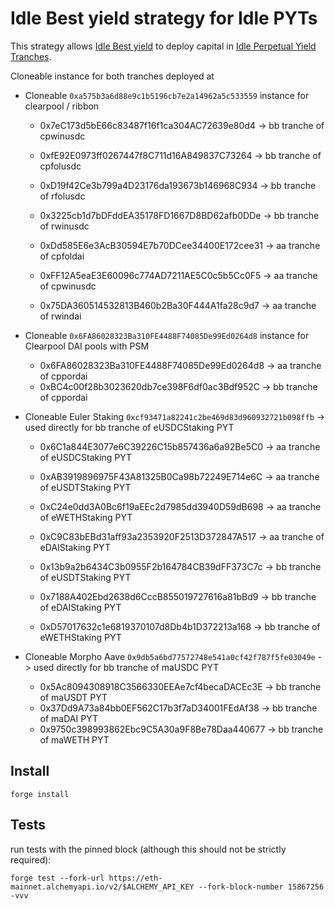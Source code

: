 # Idle Best yield strategy for Idle PYTs
This strategy allows [Idle Best yield](https://github.com/Idle-Labs/idle-contracts) to deploy capital in [Idle Perpetual Yield Tranches](https://github.com/Idle-Labs/idle-tranches).

Cloneable instance for both tranches deployed at 
- Cloneable `0xa575b3a6d88e9c1b5196cb7e2a14962a5c533559` instance for clearpool / ribbon
  - 0x7eC173d5bE66c83487f16f1ca304AC72639e80d4 ->  bb tranche of cpwinusdc
  - 0xfE92E0973ff0267447f8C711d16A849837C73264 ->  bb tranche of cpfolusdc
  - 0xD19f42Ce3b799a4D23176da193673b146968C934 ->  bb tranche of rfolusdc
  - 0x3225cb1d7bDFddEA35178FD1667D8BD62afb0DDe ->  bb tranche of rwinusdc

  - 0xDd585E6e3AcB30594E7b70DCee34400E172cee31 -> aa tranche of cpfoldai
  - 0xFF12A5eaE3E60096c774AD7211AE5C0c5b5Cc0F5 -> aa tranche of cpwinusdc
  - 0x75DA360514532813B460b2Ba30F444A1fa28c9d7 -> aa tranche of rwindai

- Cloneable `0x6FA86028323Ba310FE4488F74085De99Ed0264d8` instance for Clearpool DAI pools with PSM
  - 0x6FA86028323Ba310FE4488F74085De99Ed0264d8 -> aa tranche of cppordai
  - 0xBC4c00f28b3023620db7ce398F6df0ac3Bdf952C -> bb tranche of cppordai

- Cloneable Euler Staking `0xcf93471a82241c2be469d83d960932721b098ffb` 
  -> used directly for bb tranche of eUSDCStaking PYT
  - 0x6C1a844E3077e6C39226C15b857436a6a92Be5C0 -> aa tranche of eUSDCStaking PYT
  - 0xAB3919896975F43A81325B0Ca98b72249E714e6C -> aa tranche of eUSDTStaking PYT
  - 0xC24e0dd3A0Bc6f19aEEc2d7985dd3940D59dB698 -> aa tranche of eWETHStaking PYT
  - 0xC9C83bEBd31aff93a2353920F2513D372847A517 -> aa tranche of eDAIStaking PYT

  - 0x13b9a2b6434C3b0955F2b164784CB39dFF373C7c -> bb tranche of eUSDTStaking PYT
  - 0x7188A402Ebd2638d6CccB855019727616a81bBd9 -> bb tranche of eDAIStaking PYT
  - 0xD57017632c1e6819370107d8Db4b1D372213a168 -> bb tranche of eWETHStaking PYT

- Cloneable Morpho Aave `0x9db5a6bd77572748e541a0cf42f787f5fe03049e` 
  -> used directly for bb tranche of maUSDC PYT
  - 0x5Ac8094308918C3566330EEAe7cf4becaDACEc3E -> bb tranche of maUSDT PYT
  - 0x37Dd9A73a84bb0EF562C17b3f7aD34001FEdAf38 -> bb tranche of maDAI PYT
  - 0x9750c398993862Ebc9C5A30a9F8Be78Daa440677 -> bb tranche of maWETH PYT

## Install

`forge install`

## Tests
run tests with the pinned block (although this should not be strictly required):

`forge test --fork-url https://eth-mainnet.alchemyapi.io/v2/$ALCHEMY_API_KEY --fork-block-number 15867256 -vvv`